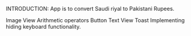  INTRODUCTION:
App is to convert Saudi riyal to Pakistani Rupees.

Image View
Arithmetic operators
Button
Text View
Toast
Implementing hiding keyboard functionality.
